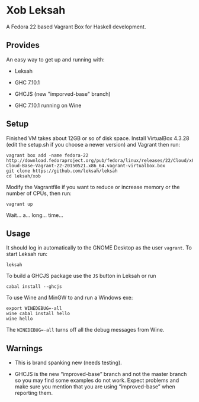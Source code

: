 # Xob Leksah

A Fedora 22 based Vagrant Box for Haskell development.

## Provides

An easy way to get up and running with:

* Leksah

* GHC 7.10.1

* GHCJS (new "imporved-base" branch)

* GHC 7.10.1 running on Wine


## Setup

Finished VM takes about 12GB or so of disk space.  Install VirtualBox 4.3.28 (edit
the setup.sh if you choose a newer version) and Vagrant then run:

    vagrant box add -name fedora-22 http://download.fedoraproject.org/pub/fedora/linux/releases/22/Cloud/x86_64/Images/Fedora-Cloud-Base-Vagrant-22-20150521.x86_64.vagrant-virtualbox.box
    git clone https://github.com/leksah/leksah
    cd leksah/xob

Modify the Vagrantfile if you want to reduce or increase memory or the number
of CPUs, then run:

    vagrant up

Wait... a... long... time...


## Usage

It should log in automatically to the GNOME Desktop as the user `vagrant`.
To start Leksah run:

    leksah

To build a GHCJS package use the `JS` button in Leksah or run

    cabal install --ghcjs

To use Wine and MinGW to and run a Windows exe:

    export WINEDEBUG=-all
    wine cabal install hello
    wine hello

The `WINEDEBUG=-all` turns off all the debug messages from Wine.


## Warnings

* This is brand spanking new (needs testing).

* GHCJS is the new “improved-base” branch and not the master branch so
  you may find some examples do not work.  Expect problems and make sure you
  mention that you are using “improved-base” when reporting them.
